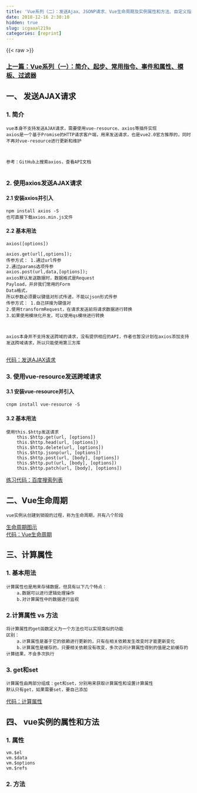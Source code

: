 ```yaml
---
title: 'Vue系列（二）：发送Ajax、JSONP请求、Vue生命周期及实例属性和方法、自定义指令与过渡' 
date: 2018-12-16 2:30:10
hidden: true
slug: icgaaal219a
categories: [reprint]
---
```


{{< raw >}}

                    
<h3 id="articleHeader0"><a href="https://segmentfault.com/a/1190000012934686"><strong>上一篇：</strong>Vue系列（一）：简介、起步、常用指令、事件和属性、模板、过滤器</a></h3>
<h2 id="articleHeader1">一、 发送AJAX请求</h2>
<h3 id="articleHeader2">1. 简介</h3>
<div class="widget-codetool" style="display:none;">
      <div class="widget-codetool--inner">
      <span class="selectCode code-tool" data-toggle="tooltip" data-placement="top" title="" data-original-title="全选"></span>
      <span type="button" class="copyCode code-tool" data-toggle="tooltip" data-placement="top" data-clipboard-text="vue本身不支持发送AJAX请求，需要使用vue-resource、axios等插件实现
axios是一个基于Promise的HTTP请求客户端，用来发送请求，也是vue2.0官方推荐的，同时不再对vue-resource进行更新和维护

参考：GitHub上搜索axios，查看API文档
" title="" data-original-title="复制"></span>
      <span type="button" class="saveToNote code-tool" data-toggle="tooltip" data-placement="top" title="" data-original-title="放进笔记"></span>
      </div>
      </div><pre class="hljs css"><code><span class="hljs-selector-tag">vue</span>本身不支持发送<span class="hljs-selector-tag">AJAX</span>请求，需要使用<span class="hljs-selector-tag">vue-resource</span>、<span class="hljs-selector-tag">axios</span>等插件实现
<span class="hljs-selector-tag">axios</span>是一个基于<span class="hljs-selector-tag">Promise</span>的<span class="hljs-selector-tag">HTTP</span>请求客户端，用来发送请求，也是<span class="hljs-selector-tag">vue2</span><span class="hljs-selector-class">.0</span>官方推荐的，同时不再对<span class="hljs-selector-tag">vue-resource</span>进行更新和维护

参考：<span class="hljs-selector-tag">GitHub</span>上搜索<span class="hljs-selector-tag">axios</span>，查看<span class="hljs-selector-tag">API</span>文档
</code></pre>
<h3 id="articleHeader3">2. 使用axios发送AJAX请求</h3>
<h4>2.1 安装axios并引入</h4>
<div class="widget-codetool" style="display:none;">
      <div class="widget-codetool--inner">
      <span class="selectCode code-tool" data-toggle="tooltip" data-placement="top" title="" data-original-title="全选"></span>
      <span type="button" class="copyCode code-tool" data-toggle="tooltip" data-placement="top" data-clipboard-text="npm install axios -S
也可直接下载axios.min.js文件
" title="" data-original-title="复制"></span>
      <span type="button" class="saveToNote code-tool" data-toggle="tooltip" data-placement="top" title="" data-original-title="放进笔记"></span>
      </div>
      </div><pre class="hljs stylus"><code>npm install axios -S
也可直接下载axios<span class="hljs-selector-class">.min</span><span class="hljs-selector-class">.js</span>文件
</code></pre>
<h4>2.2 基本用法</h4>
<div class="widget-codetool" style="display:none;">
      <div class="widget-codetool--inner">
      <span class="selectCode code-tool" data-toggle="tooltip" data-placement="top" title="" data-original-title="全选"></span>
      <span type="button" class="copyCode code-tool" data-toggle="tooltip" data-placement="top" data-clipboard-text="axios([options])  
axios.get(url[,options]);
    传参方式：
        1.通过url传参
        2.通过params选项传参
axios.post(url,data,[options]);
    axios默认发送数据时，数据格式是Request Payload，并非我们常用的Form Data格式，
    所以参数必须要以键值对形式传递，不能以json形式传参
    传参方式：
        1.自己拼接为键值对
        2.使用transformRequest，在请求发送前将请求数据进行转换
        3.如果使用模块化开发，可以使用qs模块进行转换

axios本身并不支持发送跨域的请求，没有提供相应的API，作者也暂没计划在axios添加支持发送跨域请求，所以只能使用第三方库" title="" data-original-title="复制"></span>
      <span type="button" class="saveToNote code-tool" data-toggle="tooltip" data-placement="top" title="" data-original-title="放进笔记"></span>
      </div>
      </div><pre class="hljs css"><code><span class="hljs-selector-tag">axios</span>(<span class="hljs-selector-attr">[options]</span>)  
<span class="hljs-selector-tag">axios</span><span class="hljs-selector-class">.get</span>(<span class="hljs-selector-tag">url</span><span class="hljs-selector-attr">[,options]</span>);
    传参方式：
        1.通过<span class="hljs-selector-tag">url</span>传参
        2.通过<span class="hljs-selector-tag">params</span>选项传参
<span class="hljs-selector-tag">axios</span><span class="hljs-selector-class">.post</span>(<span class="hljs-selector-tag">url</span>,<span class="hljs-selector-tag">data</span>,<span class="hljs-selector-attr">[options]</span>);
    <span class="hljs-selector-tag">axios</span>默认发送数据时，数据格式是<span class="hljs-selector-tag">Request</span> <span class="hljs-selector-tag">Payload</span>，并非我们常用的<span class="hljs-selector-tag">Form</span> <span class="hljs-selector-tag">Data</span>格式，
    所以参数必须要以键值对形式传递，不能以<span class="hljs-selector-tag">json</span>形式传参
    传参方式：
        1.自己拼接为键值对
        2.使用<span class="hljs-selector-tag">transformRequest</span>，在请求发送前将请求数据进行转换
        3.如果使用模块化开发，可以使用<span class="hljs-selector-tag">qs</span>模块进行转换

<span class="hljs-selector-tag">axios</span>本身并不支持发送跨域的请求，没有提供相应的<span class="hljs-selector-tag">API</span>，作者也暂没计划在<span class="hljs-selector-tag">axios</span>添加支持发送跨域请求，所以只能使用第三方库</code></pre>
<p><a href="https://github.com/tcyfree/VueLearn/blob/master/day02/01.html" rel="nofollow noreferrer" target="_blank">代码：发送AJAX请求</a></p>
<h3 id="articleHeader4">3. 使用vue-resource发送跨域请求</h3>
<h4>3.1 安装vue-resource并引入</h4>
<div class="widget-codetool" style="display:none;">
      <div class="widget-codetool--inner">
      <span class="selectCode code-tool" data-toggle="tooltip" data-placement="top" title="" data-original-title="全选"></span>
      <span type="button" class="copyCode code-tool" data-toggle="tooltip" data-placement="top" data-clipboard-text="cnpm install vue-resource -S
" title="" data-original-title="复制"></span>
      <span type="button" class="saveToNote code-tool" data-toggle="tooltip" data-placement="top" title="" data-original-title="放进笔记"></span>
      </div>
      </div><pre class="hljs sql"><code>cnpm <span class="hljs-keyword">install</span> vue-<span class="hljs-keyword">resource</span> -S
</code></pre>
<h4>3.2 基本用法</h4>
<div class="widget-codetool" style="display:none;">
      <div class="widget-codetool--inner">
      <span class="selectCode code-tool" data-toggle="tooltip" data-placement="top" title="" data-original-title="全选"></span>
      <span type="button" class="copyCode code-tool" data-toggle="tooltip" data-placement="top" data-clipboard-text="使用this.$http发送请求  
    this.$http.get(url, [options])
    this.$http.head(url, [options])
    this.$http.delete(url, [options])
    this.$http.jsonp(url, [options])
    this.$http.post(url, [body], [options])
    this.$http.put(url, [body], [options])
    this.$http.patch(url, [body], [options])  " title="" data-original-title="复制"></span>
      <span type="button" class="saveToNote code-tool" data-toggle="tooltip" data-placement="top" title="" data-original-title="放进笔记"></span>
      </div>
      </div><pre class="hljs scss"><code>使用this.<span class="hljs-variable">$http</span>发送请求  
    this.<span class="hljs-variable">$http</span><span class="hljs-selector-class">.get</span>(url, <span class="hljs-selector-attr">[options]</span>)
    this.<span class="hljs-variable">$http</span><span class="hljs-selector-class">.head</span>(url, <span class="hljs-selector-attr">[options]</span>)
    this.<span class="hljs-variable">$http</span><span class="hljs-selector-class">.delete</span>(url, <span class="hljs-selector-attr">[options]</span>)
    this.<span class="hljs-variable">$http</span><span class="hljs-selector-class">.jsonp</span>(url, <span class="hljs-selector-attr">[options]</span>)
    this.<span class="hljs-variable">$http</span><span class="hljs-selector-class">.post</span>(url, <span class="hljs-selector-attr">[body]</span>, <span class="hljs-selector-attr">[options]</span>)
    this.<span class="hljs-variable">$http</span><span class="hljs-selector-class">.put</span>(url, <span class="hljs-selector-attr">[body]</span>, <span class="hljs-selector-attr">[options]</span>)
    this.<span class="hljs-variable">$http</span><span class="hljs-selector-class">.patch</span>(url, <span class="hljs-selector-attr">[body]</span>, <span class="hljs-selector-attr">[options]</span>)  </code></pre>
<p><a href="https://github.com/tcyfree/VueLearn/blob/master/day02/02.html" rel="nofollow noreferrer" target="_blank">练习代码：百度搜索列表</a></p>
<h2 id="articleHeader5">二、Vue生命周期</h2>
<div class="widget-codetool" style="display:none;">
      <div class="widget-codetool--inner">
      <span class="selectCode code-tool" data-toggle="tooltip" data-placement="top" title="" data-original-title="全选"></span>
      <span type="button" class="copyCode code-tool" data-toggle="tooltip" data-placement="top" data-clipboard-text="vue实例从创建到销毁的过程，称为生命周期，共有八个阶段" title="" data-original-title="复制"></span>
      <span type="button" class="saveToNote code-tool" data-toggle="tooltip" data-placement="top" title="" data-original-title="放进笔记"></span>
      </div>
      </div><pre class="hljs"><code style="word-break: break-word; white-space: initial;">vue实例从创建到销毁的过程，称为生命周期，共有八个阶段</code></pre>
<p><a href="https://cn.vuejs.org/v2/guide/instance.html#%E7%94%9F%E5%91%BD%E5%91%A8%E6%9C%9F%E5%9B%BE%E7%A4%BA" rel="nofollow noreferrer" target="_blank">生命周期图示</a>                <br><a href="https://github.com/tcyfree/VueLearn/blob/master/day02/03.html" rel="nofollow noreferrer" target="_blank">代码：Vue生命周期</a></p>
<h2 id="articleHeader6">三、计算属性</h2>
<h3 id="articleHeader7">1. 基本用法</h3>
<div class="widget-codetool" style="display:none;">
      <div class="widget-codetool--inner">
      <span class="selectCode code-tool" data-toggle="tooltip" data-placement="top" title="" data-original-title="全选"></span>
      <span type="button" class="copyCode code-tool" data-toggle="tooltip" data-placement="top" data-clipboard-text="计算属性也是用来存储数据，但具有以下几个特点：     
    a.数据可以进行逻辑处理操作
    b.对计算属性中的数据进行监视
" title="" data-original-title="复制"></span>
      <span type="button" class="saveToNote code-tool" data-toggle="tooltip" data-placement="top" title="" data-original-title="放进笔记"></span>
      </div>
      </div><pre class="hljs stylus"><code>计算属性也是用来存储数据，但具有以下几个特点：     
    <span class="hljs-selector-tag">a</span>.数据可以进行逻辑处理操作
    <span class="hljs-selector-tag">b</span>.对计算属性中的数据进行监视
</code></pre>
<h3 id="articleHeader8">2.计算属性 vs 方法</h3>
<div class="widget-codetool" style="display:none;">
      <div class="widget-codetool--inner">
      <span class="selectCode code-tool" data-toggle="tooltip" data-placement="top" title="" data-original-title="全选"></span>
      <span type="button" class="copyCode code-tool" data-toggle="tooltip" data-placement="top" data-clipboard-text="将计算属性的get函数定义为一个方法也可以实现类似的功能
区别：
    a.计算属性是基于它的依赖进行更新的，只有在相关依赖发生改变时才能更新变化
    b.计算属性是缓存的，只要相关依赖没有改变，多次访问计算属性得到的值是之前缓存的计算结果，不会多次执行
" title="" data-original-title="复制"></span>
      <span type="button" class="saveToNote code-tool" data-toggle="tooltip" data-placement="top" title="" data-original-title="放进笔记"></span>
      </div>
      </div><pre class="hljs stylus"><code>将计算属性的get函数定义为一个方法也可以实现类似的功能
区别：
    <span class="hljs-selector-tag">a</span>.计算属性是基于它的依赖进行更新的，只有在相关依赖发生改变时才能更新变化
    <span class="hljs-selector-tag">b</span>.计算属性是缓存的，只要相关依赖没有改变，多次访问计算属性得到的值是之前缓存的计算结果，不会多次执行
</code></pre>
<h3 id="articleHeader9">3. get和set</h3>
<div class="widget-codetool" style="display:none;">
      <div class="widget-codetool--inner">
      <span class="selectCode code-tool" data-toggle="tooltip" data-placement="top" title="" data-original-title="全选"></span>
      <span type="button" class="copyCode code-tool" data-toggle="tooltip" data-placement="top" data-clipboard-text="计算属性由两部分组成：get和set，分别用来获取计算属性和设置计算属性
默认只有get，如果需要set，要自己添加
" title="" data-original-title="复制"></span>
      <span type="button" class="saveToNote code-tool" data-toggle="tooltip" data-placement="top" title="" data-original-title="放进笔记"></span>
      </div>
      </div><pre class="hljs actionscript"><code>计算属性由两部分组成：<span class="hljs-keyword">get</span>和<span class="hljs-keyword">set</span>，分别用来获取计算属性和设置计算属性
默认只有<span class="hljs-keyword">get</span>，如果需要<span class="hljs-keyword">set</span>，要自己添加
</code></pre>
<p><a href="https://github.com/tcyfree/VueLearn/blob/master/day02/04.html" rel="nofollow noreferrer" target="_blank">代码：计算属性</a></p>
<h2 id="articleHeader10">四、 vue实例的属性和方法</h2>
<h3 id="articleHeader11">1. 属性</h3>
<div class="widget-codetool" style="display:none;">
      <div class="widget-codetool--inner">
      <span class="selectCode code-tool" data-toggle="tooltip" data-placement="top" title="" data-original-title="全选"></span>
      <span type="button" class="copyCode code-tool" data-toggle="tooltip" data-placement="top" data-clipboard-text="vm.$el
vm.$data
vm.$options
vm.$refs
" title="" data-original-title="复制"></span>
      <span type="button" class="saveToNote code-tool" data-toggle="tooltip" data-placement="top" title="" data-original-title="放进笔记"></span>
      </div>
      </div><pre class="hljs vim"><code><span class="hljs-keyword">vm</span>.$<span class="hljs-keyword">el</span>
<span class="hljs-keyword">vm</span>.$data
<span class="hljs-keyword">vm</span>.$<span class="hljs-keyword">options</span>
<span class="hljs-keyword">vm</span>.$refs
</code></pre>
<h3 id="articleHeader12">2. 方法</h3>
<div class="widget-codetool" style="display:none;">
      <div class="widget-codetool--inner">
      <span class="selectCode code-tool" data-toggle="tooltip" data-placement="top" title="" data-original-title="全选"></span>
      <span type="button" class="copyCode code-tool" data-toggle="tooltip" data-placement="top" data-clipboard-text="vm.$mount()
vm.$destroy()
vm.$nextTick(callback)

vm.$set(object,key,value)
vm.$delete(object,key)
vm.$watch(data,callback[,options])
" title="" data-original-title="复制"></span>
      <span type="button" class="saveToNote code-tool" data-toggle="tooltip" data-placement="top" title="" data-original-title="放进笔记"></span>
      </div>
      </div><pre class="hljs stylus"><code>vm.<span class="hljs-variable">$mount</span>()
vm.<span class="hljs-variable">$destroy</span>()
vm.<span class="hljs-variable">$nextTick</span>(callback)

vm.<span class="hljs-variable">$set</span>(<span class="hljs-selector-tag">object</span>,key,value)
vm.<span class="hljs-variable">$delete</span>(<span class="hljs-selector-tag">object</span>,key)
vm.<span class="hljs-variable">$watch</span>(data,callback[,options])
</code></pre>
<p><a href="https://github.com/tcyfree/VueLearn/blob/master/day02/05.html" rel="nofollow noreferrer" target="_blank">代码：实例的属性和方法01</a><br><a href="https://github.com/tcyfree/VueLearn/blob/master/day02/06.html" rel="nofollow noreferrer" target="_blank">实例的属性和方法02</a><br><a href="https://github.com/tcyfree/VueLearn/blob/master/day02/07.html" rel="nofollow noreferrer" target="_blank">实例的属性和方法03</a></p>
<h2 id="articleHeader13">五、自定义指令</h2>
<div class="widget-codetool" style="display:none;">
      <div class="widget-codetool--inner">
      <span class="selectCode code-tool" data-toggle="tooltip" data-placement="top" title="" data-original-title="全选"></span>
      <span type="button" class="copyCode code-tool" data-toggle="tooltip" data-placement="top" data-clipboard-text="分类：全局指令、局部指令
" title="" data-original-title="复制"></span>
      <span type="button" class="saveToNote code-tool" data-toggle="tooltip" data-placement="top" title="" data-original-title="放进笔记"></span>
      </div>
      </div><pre class="hljs"><code>分类：全局指令、局部指令
</code></pre>
<h3 id="articleHeader14">1. 自定义全局指令</h3>
<div class="widget-codetool" style="display:none;">
      <div class="widget-codetool--inner">
      <span class="selectCode code-tool" data-toggle="tooltip" data-placement="top" title="" data-original-title="全选"></span>
      <span type="button" class="copyCode code-tool" data-toggle="tooltip" data-placement="top" data-clipboard-text="使用全局方法Vue.directive(指令ID,定义对象)    
" title="" data-original-title="复制"></span>
      <span type="button" class="saveToNote code-tool" data-toggle="tooltip" data-placement="top" title="" data-original-title="放进笔记"></span>
      </div>
      </div><pre class="hljs css"><code>使用全局方法<span class="hljs-selector-tag">Vue</span><span class="hljs-selector-class">.directive</span>(指令<span class="hljs-selector-tag">ID</span>,定义对象)    
</code></pre>
<h3 id="articleHeader15">2. 自定义局部指令</h3>
<p><a href="https://github.com/tcyfree/VueLearn/blob/master/day02/08.html" rel="nofollow noreferrer" target="_blank">代码：自定义指令</a></p>
<h3 id="articleHeader16">3. 练习</h3>
<div class="widget-codetool" style="display:none;">
      <div class="widget-codetool--inner">
      <span class="selectCode code-tool" data-toggle="tooltip" data-placement="top" title="" data-original-title="全选"></span>
      <span type="button" class="copyCode code-tool" data-toggle="tooltip" data-placement="top" data-clipboard-text="拖动页面中的元素
onmouseover onmouseout 
onmousedown onmousemove  onmouseup" title="" data-original-title="复制"></span>
      <span type="button" class="saveToNote code-tool" data-toggle="tooltip" data-placement="top" title="" data-original-title="放进笔记"></span>
      </div>
      </div><pre class="hljs"><code>拖动页面中的元素
onmouseover onmouseout 
onmousedown onmousemove  onmouseup</code></pre>
<p><a href="https://github.com/tcyfree/VueLearn/blob/master/day02/09.html" rel="nofollow noreferrer" target="_blank">代码：练习</a></p>
<h2 id="articleHeader17">六、过渡(动画)</h2>
<h3 id="articleHeader18">1. 简介</h3>
<div class="widget-codetool" style="display:none;">
      <div class="widget-codetool--inner">
      <span class="selectCode code-tool" data-toggle="tooltip" data-placement="top" title="" data-original-title="全选"></span>
      <span type="button" class="copyCode code-tool" data-toggle="tooltip" data-placement="top" data-clipboard-text="Vue 在插入、更新或者移除 DOM 时，提供多种不同方式的应用过渡效果
本质上还是使用CSS3动画：transition、animation
" title="" data-original-title="复制"></span>
      <span type="button" class="saveToNote code-tool" data-toggle="tooltip" data-placement="top" title="" data-original-title="放进笔记"></span>
      </div>
      </div><pre class="hljs scss"><code>Vue 在插入、更新或者移除 DOM 时，提供多种不同方式的应用过渡效果
本质上还是使用CSS3动画：<span class="hljs-attribute">transition</span>、<span class="hljs-attribute">animation</span>
</code></pre>
<h3 id="articleHeader19">2. 基本用法</h3>
<div class="widget-codetool" style="display:none;">
      <div class="widget-codetool--inner">
      <span class="selectCode code-tool" data-toggle="tooltip" data-placement="top" title="" data-original-title="全选"></span>
      <span type="button" class="copyCode code-tool" data-toggle="tooltip" data-placement="top" data-clipboard-text="使用transition组件，将要执行动画的元素包含在该组件内
    <transition>
        运动的元素
    </transition>       
过滤的CSS类名：6个
" title="" data-original-title="复制"></span>
      <span type="button" class="saveToNote code-tool" data-toggle="tooltip" data-placement="top" title="" data-original-title="放进笔记"></span>
      </div>
      </div><pre class="hljs stylus"><code>使用<span class="hljs-attribute">transition</span>组件，将要执行动画的元素包含在该组件内
    &lt;<span class="hljs-attribute">transition</span>&gt;
        运动的元素
    &lt;/<span class="hljs-attribute">transition</span>&gt;       
过滤的CSS类名：<span class="hljs-number">6</span>个
</code></pre>
<h3 id="articleHeader20">3. 钩子函数</h3>
<div class="widget-codetool" style="display:none;">
      <div class="widget-codetool--inner">
      <span class="selectCode code-tool" data-toggle="tooltip" data-placement="top" title="" data-original-title="全选"></span>
      <span type="button" class="copyCode code-tool" data-toggle="tooltip" data-placement="top" data-clipboard-text="8个" title="" data-original-title="复制"></span>
      <span type="button" class="saveToNote code-tool" data-toggle="tooltip" data-placement="top" title="" data-original-title="放进笔记"></span>
      </div>
      </div><pre class="hljs lsl"><code style="word-break: break-word; white-space: initial;"><span class="hljs-number">8</span>个</code></pre>
<p><a href="https://github.com/tcyfree/VueLearn/blob/master/day02/10.html" rel="nofollow noreferrer" target="_blank">动画01</a><br><a href="https://github.com/tcyfree/VueLearn/blob/master/day02/11.html" rel="nofollow noreferrer" target="_blank">动画02</a></p>
<h3 id="articleHeader21">4. 结合第三方动画库animate.css一起使用</h3>
<div class="widget-codetool" style="display:none;">
      <div class="widget-codetool--inner">
      <span class="selectCode code-tool" data-toggle="tooltip" data-placement="top" title="" data-original-title="全选"></span>
      <span type="button" class="copyCode code-tool" data-toggle="tooltip" data-placement="top" data-clipboard-text="<transition enter-active-class=&quot;animated fadeInLeft&quot; leave-active-class=&quot;animated fadeOutRight&quot;>
    <p v-show=&quot;flag&quot;>网博</p>
</transition>    
" title="" data-original-title="复制"></span>
      <span type="button" class="saveToNote code-tool" data-toggle="tooltip" data-placement="top" title="" data-original-title="放进笔记"></span>
      </div>
      </div><pre class="hljs xml"><code><span class="hljs-tag">&lt;<span class="hljs-name">transition</span> <span class="hljs-attr">enter-active-class</span>=<span class="hljs-string">"animated fadeInLeft"</span> <span class="hljs-attr">leave-active-class</span>=<span class="hljs-string">"animated fadeOutRight"</span>&gt;</span>
    <span class="hljs-tag">&lt;<span class="hljs-name">p</span> <span class="hljs-attr">v-show</span>=<span class="hljs-string">"flag"</span>&gt;</span>网博<span class="hljs-tag">&lt;/<span class="hljs-name">p</span>&gt;</span>
<span class="hljs-tag">&lt;/<span class="hljs-name">transition</span>&gt;</span>    
</code></pre>
<h3 id="articleHeader22">5. 多元素动画</h3>
<div class="widget-codetool" style="display:none;">
      <div class="widget-codetool--inner">
      <span class="selectCode code-tool" data-toggle="tooltip" data-placement="top" title="" data-original-title="全选"></span>
      <span type="button" class="copyCode code-tool" data-toggle="tooltip" data-placement="top" data-clipboard-text="<transition-group>    " title="" data-original-title="复制"></span>
      <span type="button" class="saveToNote code-tool" data-toggle="tooltip" data-placement="top" title="" data-original-title="放进笔记"></span>
      </div>
      </div><pre class="hljs apache"><code style="word-break: break-word; white-space: initial;"><span class="hljs-section">&lt;transition-group&gt;</span>    </code></pre>
<p><a href="https://github.com/tcyfree/VueLearn/blob/master/day02/12.html" rel="nofollow noreferrer" target="_blank">多元素动画01</a><br><a href="https://github.com/tcyfree/VueLearn/blob/master/day02/13.html" rel="nofollow noreferrer" target="_blank">多元素动画02</a></p>
<h3 id="articleHeader23"><a href="https://segmentfault.com/a/1190000013009026"><strong>下一篇：</strong>Vue系列（三）：组件及数据传递、路由、单文件组件、vue-cli脚手架</a></h3>
<p>参考Vue教学视频：<a href="http://edu.51cto.com/course/10543.html" rel="nofollow noreferrer" target="_blank">Vue.js 2.0之全家桶系列视频课程（vue、vue-router、axios、vuex）</a></p>

                
{{< /raw >}}

# 版权声明
本文资源来源互联网，仅供学习研究使用，版权归该资源的合法拥有者所有，

本文仅用于学习、研究和交流目的。转载请注明出处、完整链接以及原作者。

原作者若认为本站侵犯了您的版权，请联系我们，我们会立即删除！

## 原文标题
Vue系列（二）：发送Ajax、JSONP请求、Vue生命周期及实例属性和方法、自定义指令与过渡

## 原文链接
[https://segmentfault.com/a/1190000012967337](https://segmentfault.com/a/1190000012967337)

